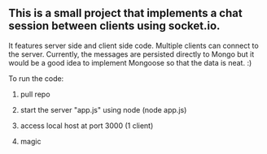 ## This is a small project that implements a chat session between clients using socket.io.
It features server side and client side code. Multiple clients can connect to the server. Currently, the messages are persisted directly to Mongo but it would be a good idea to implement Mongoose so that the data is neat. :)

To run the code:


1. pull repo

2. start the server "app.js" using node (node app.js)

3. access local host at port 3000 (1 client)

4. magic
